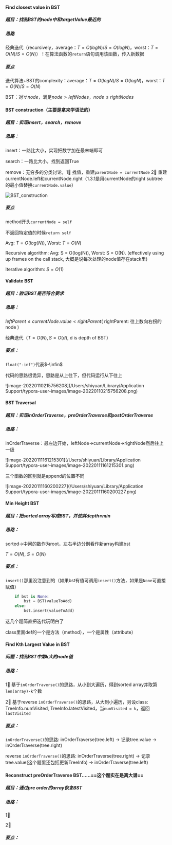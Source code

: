 #### Find closest value in BST

##### 题目：找到BST的node中和targetValue最近的

##### 思路

经典迭代（recursively，average：$T=O(logN)/S=O(logN)$​​​​，worst：$T=O(N)/S=O(N)$​）！在算法函数的`return`语句调用该函数，传入新数据

##### 要点

迭代算法+BST的complexity：average：$T=O(logN)/S=O(logN)$，worst：$T=O(N)/S=O(N)$

BST：对$\forall node$，满足$node>leftNodes$，$node\leq rightNodes$​

#### BST construction（主要是拿来学语法的）

##### 题目：实现insert，search，remove

##### 思路：

insert：一路比大小，实现把数字加在最末端即可

search：一路比大小，找到返回True

remove：无穷多的分类讨论，1⃣️ 找值，重建`parentNode = currentNode` 2⃣️ 重建currentNode.left和currentNode.right（1.3.1是用currentNode的right subtree的最小值替换`currentNode.value`）

![BST_construction](/Users/shiyuan/STUDY/大四/一个程序媛的诞生/编程笔记/BST_construction.jpeg)

##### 要点

method开头`currentNode = self`

不返回特定值的时候`return self`

Avg: $T = O(log(N))$, Worst: $T = O(N)$

Recursive algorithm: Avg: S = O(log(N)), Worst: S = O(N). (effectively using up frames on the call stack, 大概是说每次处理的node值存在stack里)

Iterative algorithm: $S = O(1)$

#### Validate BST

##### 题目：验证BST是否符合要求

##### 思路：

$leftParent \leq currentNode.value < rightParent$​​​ ( rightParent: 往上数向右拐的node )

经典迭代（$T=O(N), S=O(d)$, d is depth of BST）

##### 要点：

`float("-inf")`代表$-\infin$​​

代码的思路很诡异，思路是从上往下，但代码运行从下往上

![image-20220110215756208](/Users/shiyuan/Library/Application Support/typora-user-images/image-20220110215756208.png)

#### BST Traversal

##### 题目：实现inOrderTraverse，preOrderTraverse和postOrderTraverse

##### 思路：

inOrderTraverse：最左边开始，leftNode->currentNode->rightNode然后往上一级

![image-20220111161215301](/Users/shiyuan/Library/Application Support/typora-user-images/image-20220111161215301.png)

三个函数的区别就是append的位置不同

![image-20220111160200227](/Users/shiyuan/Library/Application Support/typora-user-images/image-20220111160200227.png)

#### Min Height BST

##### 题目：把sorted array写成BST，并使其depth=min

##### 思路：

sorted->中间的数作为root，左右半边分别看作新array构建bst

$T = O(N)$, $S = O(N)$

##### 要点：

`insert()`那里没注意到的（如果bst有值可调用`insert()`方法，如果是`None`可直接赋值）

```python
	if bst is None:
		bst = BST(valueToAdd)
	else:
		bst.insert(valueToAdd)
```

这几个题简直把迭代玩明白了

class里面def的一个是方法（method），一个是属性（attribute）

#### Find Kth Largest Value in BST

##### 问题：找到BST中第k大的node值

##### 思路：

1⃣️ 基于`inOrderTraverse()`的思路，从小到大遍历，得到sorted array并取第`len(array)-k`个数

2⃣️ 基于reverse `inOrderTraverse()`的思路，从大到小遍历，另设class: TreeInfo.numVisited, TreeInfo.latestVisited，当`numVisited = k`，返回`lastVisited`

##### 要点：

`inOrderTraverse()`的思路: inOrderTraverse(tree.left) -> 记录tree.value -> inOrderTraverse(tree.right)

reverse `inOrderTraverse()`的思路: inOrderTraverse(tree.right) -> 记录tree.value(这个题里还包括更新TreeInfo) -> inOrderTraverse(tree.left)

#### Reconstruct preOrderTraverse BST……==这个题实在是离大谱==

##### 题目：通过pre order的array恢复BST

##### 思路：

1⃣️ 

2⃣️

##### 要点：
